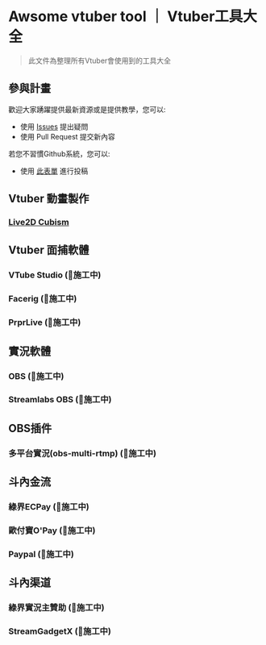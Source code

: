 # Awsome vtuber tool ｜ Vtuber工具大全
>此文件為整理所有Vtuber會使用到的工具大全

## 參與計畫

歡迎大家踴躍提供最新資源或是提供教學，您可以:

* 使用 [Issues](https://github.com/DeltaCatIsGuilty/awsome-vtuber-tool/issues) 提出疑問
* 使用 Pull Request 提交新內容

若您不習慣Github系統，您可以:

* 使用 [此表單](https://forms.gle/ggS9xDQpo5W9wkV9A) 進行投稿

## Vtuber 動畫製作

### [Live2D Cubism](https://github.com/DeltaCatIsGuilty/awsome-vtuber-tool/tree/main/Live2D-Cubism)

## Vtuber 面捕軟體

### VTube Studio (🚧施工中)
### Facerig  (🚧施工中)
### PrprLive  (🚧施工中)

## 實況軟體

### OBS  (🚧施工中)
### Streamlabs OBS  (🚧施工中)

## OBS插件

### 多平台實況(obs-multi-rtmp)  (🚧施工中)

## 斗內金流

### 綠界ECPay  (🚧施工中)
### 歐付寶O'Pay  (🚧施工中)
### Paypal  (🚧施工中)

## 斗內渠道

### 綠界實況主贊助  (🚧施工中)
### StreamGadgetX  (🚧施工中)





